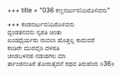 +++
title = "036 ಕಣ್ಡನರ್ಜುನನಿದಿರೊಳಿವನು"

+++
ಕಂಡನರ್ಜುನನಿದಿರೊಳಿವನು  
ದ್ದಂಡತನವನು ನೃಪತಿ ಚಿಂತಾ  
ಖಂಡಧೈರ್ಯರು ನಾವಲಾ ಹೊತ್ತಲ್ಲ ಕಾದುವರೆ  
ಕಂಡಿರೇ ಮುರವೈರಿ ದಳಪತಿ  
ಚಂಡಬಳನಹ ನಡುಹಗಲ ಮಾ  
ರ್ತಾಂಡನಂತಿರೆ ತೋರುತೈದನೆ ರಥವ ತಿರುಹೆಂದ      ॥36॥
